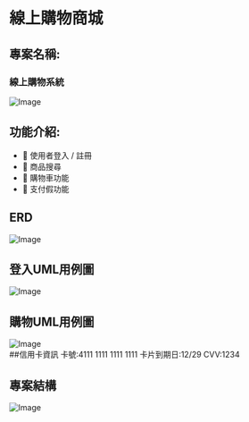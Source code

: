 # 線上購物商城
## 專案名稱:  
### 線上購物系統
![Image](https://github.com/user-attachments/assets/0935fb9b-6510-4c52-af67-4896b444cae3)


## 功能介紹:

- 🔹 使用者登入 / 註冊
- 🔹 商品搜尋
- 🔹 購物車功能
- 🔹 支付假功能
  

## ERD  
![Image](https://github.com/user-attachments/assets/15c8f204-8c4c-4a44-b145-cce7de3f000e)
## 登入UML用例圖  
![Image](https://github.com/user-attachments/assets/11298808-12f5-4ad2-905a-7982ee8f33aa)
## 購物UML用例圖  
![Image](https://github.com/user-attachments/assets/a7738902-a51e-4ea1-bcb7-bea0796b756d)  
##信用卡資訊
卡號:4111 1111 1111 1111
卡片到期日:12/29
CVV:1234

## 專案結構  
![Image](https://github.com/user-attachments/assets/65312f2d-2ddc-4bd7-b4d7-752489c46877)

